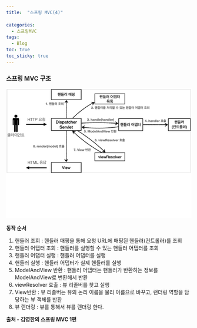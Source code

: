 ```yaml
---
title:  "스프링 MVC(4)"

categories:
  - 스프링MVC
tags:
  - Blog
toc: true
toc_sticky: true
---
```


### 스프링 MVC 구조

![GitHub Logo](/image/스프링MVC/스프링MVC구조.png)

**동작 순서**

1. 핸들러 조회 : 핸들러 매핑을 통해 요청 URL에 매핑된 핸들러(컨트롤러)를 조회
2. 핸들러 어댑터 조회 : 핸들러를 실행할 수 있는 핸들러 어댑터를 조회
3. 핸들러 어댑터 실행 : 핸들러 어댑터를 실행
4. 핸들러 실행 : 핸들러 어댑터가 실제 핸들러를 실행
5. ModelAndView 반환 : 핸들러 어댑터는 핸들러가 반환하는 정보를 ModelAndView로 변환해서 반환
6. viewResolver 호출 : 뷰 리졸버를 찾고 실행
7. View반환 : 뷰 리졸버는 뷰의 논리 이름을 물리 이름으로 바꾸고, 랜더링 역할을 담당하는 뷰 객체를 반환
8. 뷰 랜더링 : 뷰를 통해서 뷰를 랜더링 한다.

**출처 - 김영한의 스프링 MVC 1편**